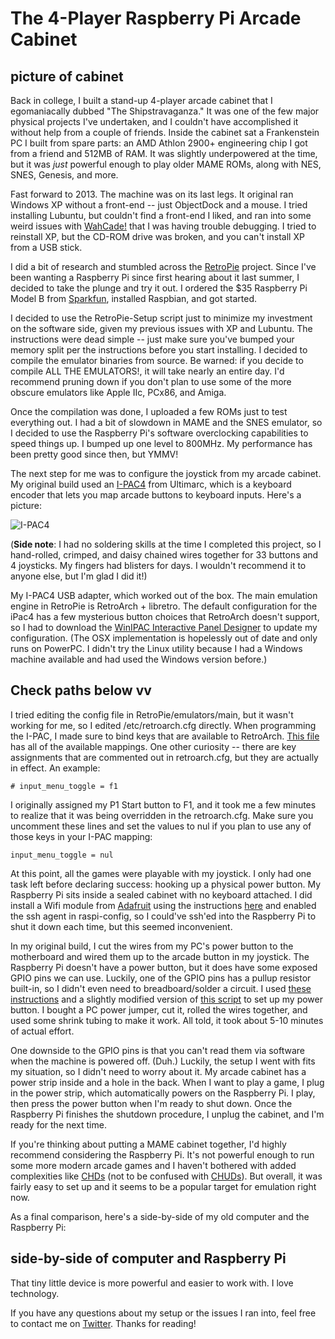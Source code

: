 # The 4-Player Raspberry Pi Arcade Cabinet

## picture of cabinet

Back in college, I built a stand-up 4-player arcade cabinet that I egomaniacally dubbed "The Shipstravaganza." It was one of the few major physical projects I've undertaken, and I couldn't have accomplished it without help from a couple of friends. Inside the cabinet sat a Frankenstein PC I built from spare parts: an AMD Athlon 2900+ engineering chip I got from a friend and 512MB of RAM. It was slightly underpowered at the time, but it was *just* powerful enough to play older MAME ROMs, along with NES, SNES, Genesis, and more.

Fast forward to 2013. The machine was on its last legs. It original ran Windows XP without a front-end -- just ObjectDock and a mouse. I tried installing Lubuntu, but couldn't find a front-end I liked, and ran into some weird issues with [WahCade!](http://www.anti-particle.com/wahcade.shtml) that I was having trouble debugging. I tried to reinstall XP, but the CD-ROM drive was broken, and you can't install XP from a USB stick.

I did a bit of research and stumbled across the [RetroPie](http://blog.petrockblock.com/retropie/) project. Since I've been wanting a Raspberry Pi since first hearing about it last summer, I decided to take the plunge and try it out. I ordered the $35 Raspberry Pi Model B from [Sparkfun](https://www.sparkfun.com/products/11546), installed Raspbian, and got started.

I decided to use the RetroPie-Setup script just to minimize my investment on the software side, given my previous issues with XP and Lubuntu. The instructions were dead simple -- just make sure you've bumped your memory split per the instructions before you start installing. I decided to compile the emulator binaries from source. Be warned: if you decide to compile ALL THE EMULATORS!, it will take nearly an entire day. I'd recommend pruning down if you don't plan to use some of the more obscure emulators like Apple IIc, PCx86, and Amiga.

Once the compilation was done, I uploaded a few ROMs just to test everything out. I had a bit of slowdown in MAME and the SNES emulator, so I decided to use the Raspberry Pi's software overclocking capabilities to speed things up. I bumped up one level to 800MHz. My performance has been pretty good since then, but YMMV!

The next step for me was to configure the joystick from my arcade cabinet. My original build used an [I-PAC4](http://www.ultimarc.com/ipac1.html) from Ultimarc, which is a keyboard encoder that lets you map arcade buttons to keyboard inputs. Here's a picture:

![I-PAC4](http://www.ultimarc.com/images/ipac4top.jpg)

(**Side note**: I had no soldering skills at the time I completed this project, so I hand-rolled, crimped, and daisy chained wires together for 33 buttons and 4 joysticks. My fingers had blisters for days. I wouldn't recommend it to anyone else, but I'm glad I did it!)

My I-PAC4 USB adapter, which worked out of the box. The main emulation engine in RetroPie is RetroArch + libretro. The default configuration for the iPac4 has a few mysterious button choices that RetroArch doesn't support, so I had to download the [WinIPAC Interactive Panel Designer](http://www.ultimarc.com/download.html) to update my configuration. (The OSX implementation is hopelessly out of date and only runs on PowerPC. I didn't try the Linux utility because I had a Windows machine available and had used the Windows version before.)

## Check paths below   vv

I tried editing the config file in RetroPie/emulators/main, but it wasn't working for me, so I edited /etc/retroarch.cfg directly. When programming the I-PAC, I made sure to bind keys that are available to RetroArch. [This file](https://github.com/libretro/RetroArch/blob/e911eda7f41a9e0750ddf01880827b6e8ac1bfc4/input/input_common.c#L616) has all of the available mappings. One other curiosity -- there are key assignments that are commented out in retroarch.cfg, but they are actually in effect. An example:

    # input_menu_toggle = f1

I originally assigned my P1 Start button to F1, and it took me a few minutes to realize that it was being overridden in the retroarch.cfg. Make sure you uncomment these lines and set the values to nul if you plan to use any of those keys in your I-PAC mapping:

    input_menu_toggle = nul

At this point, all the games were playable with my joystick. I only had one task left before declaring success: hooking up a physical power button. My Raspberry Pi sits inside a sealed cabinet with no keyboard attached. I did install a Wifi module from [Adafruit](http://www.adafruit.com/products/814) using the instructions [here](http://learn.adafruit.com/adafruits-raspberry-pi-lesson-3-network-setup/setting-up-wifi-with-occidentalis) and enabled the ssh agent in raspi-config, so I could've ssh'ed into the Raspberry Pi to shut it down each time, but this seemed inconvenient.

In my original build, I cut the wires from my PC's power button to the motherboard and wired them up to the arcade button in my joystick. The Raspberry Pi doesn't have a power button, but it does have some exposed GPIO pins we can use. Luckily, one of the GPIO pins has a pullup resistor built-in, so I didn't even need to breadboard/solder a circuit. I used [these instructions](http://www.raspberrypi.org/phpBB3/viewtopic.php?f=37&t=42449) and a slightly modified version of [this script](https://github.com/g0to/misc_scripts/blob/master/raspi_gpio_actions_INT.py) to set up my power button. I bought a PC power jumper, cut it, rolled the wires together, and used some shrink tubing to make it work. All told, it took about 5-10 minutes of actual effort.

One downside to the GPIO pins is that you can't read them via software when the machine is powered off. (Duh.) Luckily, the setup I went with fits my situation, so I didn't need to worry about it. My arcade cabinet has a power strip inside and a hole in the back. When I want to play a game, I plug in the power strip, which automatically powers on the Raspberry Pi. I play, then press the power button when I'm ready to shut down. Once the Raspberry Pi finishes the shutdown procedure, I unplug the cabinet, and I'm ready for the next time.

If you're thinking about putting a MAME cabinet together, I'd highly recommend considering the Raspberry Pi. It's not powerful enough to run some more modern arcade games and I haven't bothered with added complexities like [CHDs](http://en.wikipedia.org/wiki/MAME#Game_data) (not to be confused with [CHUDs](http://en.wikipedia.org/wiki/C.H.U.D.)). But overall, it was fairly easy to set up and it seems to be a popular target for emulation right now.

As a final comparison, here's a side-by-side of my old computer and the Raspberry Pi:

## side-by-side of computer and Raspberry Pi

That tiny little device is more powerful and easier to work with. I love technology.

If you have any questions about my setup or the issues I ran into, feel free to contact me on [Twitter](https://twitter.com/kyleashipley). Thanks for reading!